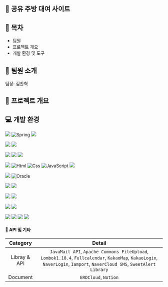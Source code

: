 ## :fork_and_knife: 공유 주방 대여 사이트

## :open_file_folder: 목차
* 팀원
* 프로젝트 개요
* 개발 환경 및 도구

## :speech_balloon: 팀원 소개
팀장: 김찬혁


## :date: 프로젝트 개요


## :computer: 개발 환경
<img src="https://img.shields.io/badge/Framework-%23121011?style=for-the-badge"> <img alt="Spring" src ="https://img.shields.io/badge/spring-%236DB33F.svg?style=for-the-badge&logo=spring&logoColor=white"/> <img src="https://img.shields.io/badge/bootstrap-%238511FA.svg?style=for-the-badge&logo=bootstrap&logoColor=white"/> 

<img src="https://img.shields.io/badge/library-%23121011?style=for-the-badge"> <img src="https://img.shields.io/badge/jquery-%230769AD.svg?style=for-the-badge&logo=jquery&logoColor=white"/>

<img src="https://img.shields.io/badge/IDE-%23121011?style=for-the-badge"> <img src="https://img.shields.io/badge/Eclipse-FE7A16.svg?style=for-the-badge&logo=Eclipse&logoColor=white"/> <img src="https://img.shields.io/badge/Visual%20Studio%20Code-0078d7.svg?style=for-the-badge&logo=visual-studio-code&logoColor=white"/>

<img src="https://img.shields.io/badge/Language-%23121011?style=for-the-badge"> <img alt="Html" src ="https://img.shields.io/badge/HTML5-E34F26.svg?&style=for-the-badge&logo=HTML5&logoColor=white"/> <img alt="Css" src ="https://img.shields.io/badge/CSS3-1572B6.svg?&style=for-the-badge&logo=CSS3&logoColor=white"/> <img alt="JavaScript" src ="https://img.shields.io/badge/JavaScriipt-F7DF1E.svg?&style=for-the-badge&logo=JavaScript&logoColor=black"/> <img src="https://img.shields.io/badge/java-%23ED8B00?style=for-the-badge&logo=openjdk&logoColor=white"> 

<img src="https://img.shields.io/badge/DB-%23121011?style=for-the-badge"> <img alt="Oracle" src="https://img.shields.io/badge/Oracle-F80000?style=for-the-badge&logo=oracle&logoColor=white"/> 

<img src="https://img.shields.io/badge/server-%23121011?style=for-the-badge"> <img src="https://img.shields.io/badge/apache%20tomcat-%23F8DC75.svg?style=for-the-badge&logo=apache-tomcat&logoColor=black"/>

<img src="https://img.shields.io/badge/OS-%23121011?style=for-the-badge"> <img src="https://img.shields.io/badge/Windows-0078D6?style=for-the-badge&logo=windows&logoColor=white"/>

<img src="https://img.shields.io/badge/hosting-%23121011?style=for-the-badge"> <img src="https://img.shields.io/badge/AWS-%23FF9900.svg?style=for-the-badge&logo=amazon-aws&logoColor=white"/>

<img src="https://img.shields.io/badge/other-%23121011?style=for-the-badge"> <img src="https://img.shields.io/badge/docker-%230db7ed.svg?style=for-the-badge&logo=docker&logoColor=white"/> <img src="https://img.shields.io/badge/github-%23121011.svg?style=for-the-badge&logo=github&logoColor=white"/> <img src="https://img.shields.io/badge/Slack-4A154B?style=for-the-badge&logo=slack&logoColor=white"/>

#### :hammer: API 및 기타
Category| Detail
:--:|:--:
Libray & API | ```JavaMail API```, ```Apache Commons FileUpload```, ```Lombok1.18.4```, ```Fullcalendar```, ```KakaoMap```, ```KakaoLogin```, ```NaverLogin```, ```Iamport```, ```NaverCloud SMS```, ```SweetAlert Library```
Document | ```ERDCloud```, ```Notion```


